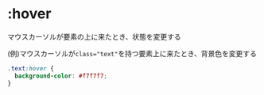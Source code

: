 # :hover  
マウスカーソルが要素の上に来たとき、状態を変更する
  
(例)マウスカーソルが`class="text"`を持つ要素上に来たとき、背景色を変更する
```css
.text:hover {
  background-color: #f7f7f7;
}
```
